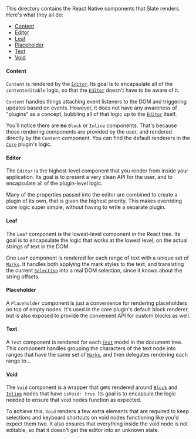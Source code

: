
This directory contains the React Native components that Slate renders. Here's what they all do:

- [Content](#content)
- [Editor](#editor)
- [Leaf](#leaf)
- [Placeholder](#placeholder)
- [Text](#text)
- [Void](#void)


#### Content

`Content` is rendered by the [`Editor`](#editor). Its goal is to encapsulate all of the `contenteditable` logic, so that the [`Editor`](#editor) doesn't have to be aware of it.

`Content` handles things attaching event listeners to the DOM and triggering updates based on events. However, it does not have any awareness of "plugins" as a concept, bubbling all of that logic up to the [`Editor`](#editor) itself.

You'll notice there are **no** `Block` or `Inline` components. That's because those rendering components are provided by the user, and rendered directly by the `Content` component. You can find the default renderers in the [`Core`](../plugins/core.js) plugin's logic.


#### Editor

The `Editor` is the highest-level component that you render from inside your application. Its goal is to present a very clean API for the user, and to encapsulate all of the plugin-level logic.

Many of the properties passed into the editor are combined to create a plugin of its own, that is given the highest priority. This makes overriding core logic super simple, without having to write a separate plugin.


#### Leaf

The `Leaf` component is the lowest-level component in the React tree. Its goal is to encapsulate the logic that works at the lowest level, on the actual strings of text in the DOM.

One `Leaf` component is rendered for each range of text with a unique set of [`Marks`](../models#mark). It handles both applying the mark styles to the text, and translating the current [`Selection`](../models#selection) into a real DOM selection, since it knows about the string offsets.


#### Placeholder

A `Placeholder` component is just a convenience for rendering placeholders on top of empty nodes. It's used in the core plugin's default block renderer, but is also exposed to provide the convenient API for custom blocks as well.


#### Text

A `Text` component is rendered for each [`Text`](../models#text) model in the document tree. This component handles grouping the characters of the text node into ranges that have the same set of [`Marks`](../models#mark), and then delegates rendering each range to...


#### Void

The `Void` component is a wrapper that gets rendered around [`Block`](../models#block) and [`Inline`](../models#inline) nodes that have `isVoid: true`. Its goal is to encapsule the logic needed to ensure that void nodes function as expected.

To achieve this, `Void` renders a few extra elements that are required to keep selections and keyboard shortcuts on void nodes functioning like you'd expect them two. It also ensures that everything inside the void node is not editable, so that it doesn't get the editor into an unknown state.
